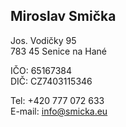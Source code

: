## Miroslav Smička

Jos. Vodičky 95 \
783 45 Senice na Hané

IČO: 65167384 \
DIČ: CZ7403115346

Tel: +420 777 072 633 \
E-mail: info@smicka.eu